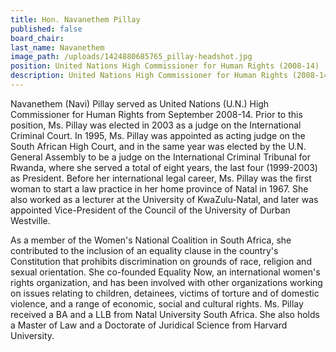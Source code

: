```yaml
---
title: Hon. Navanethem Pillay
published: false
board_chair:
last_name: Navanethem
image_path: /uploads/1424880685765_pillay-headshot.jpg
position: United Nations High Commissioner for Human Rights (2008-14)
description: United Nations High Commissioner for Human Rights (2008-14)
---
```


Navanethem (Navi) Pillay served as United Nations (U.N.) High Commissioner for Human Rights from September 2008-14. Prior to this position, Ms. Pillay was elected in 2003 as a judge on the International Criminal Court. In 1995, Ms. Pillay was appointed as acting judge on the South African High Court, and in the same year was elected by the U.N. General Assembly to be a judge on the International Criminal Tribunal for Rwanda, where she served a total of eight years, the last four (1999-2003) as President. Before her international legal career, Ms. Pillay was the first woman to start a law practice in her home province of Natal in 1967. She also worked as a lecturer at the University of KwaZulu-Natal, and later was appointed Vice-President of the Council of the University of Durban Westville.

As a member of the Women's National Coalition in South Africa, she contributed to the inclusion of an equality clause in the country's Constitution that prohibits discrimination on grounds of race, religion and sexual orientation. She co-founded Equality Now, an international women's rights organization, and has been involved with other organizations working on issues relating to children, detainees, victims of torture and of domestic violence, and a range of economic, social and cultural rights. Ms. Pillay received a BA and a LLB from Natal University South Africa. She also holds a Master of Law and a Doctorate of Juridical Science from Harvard University.
